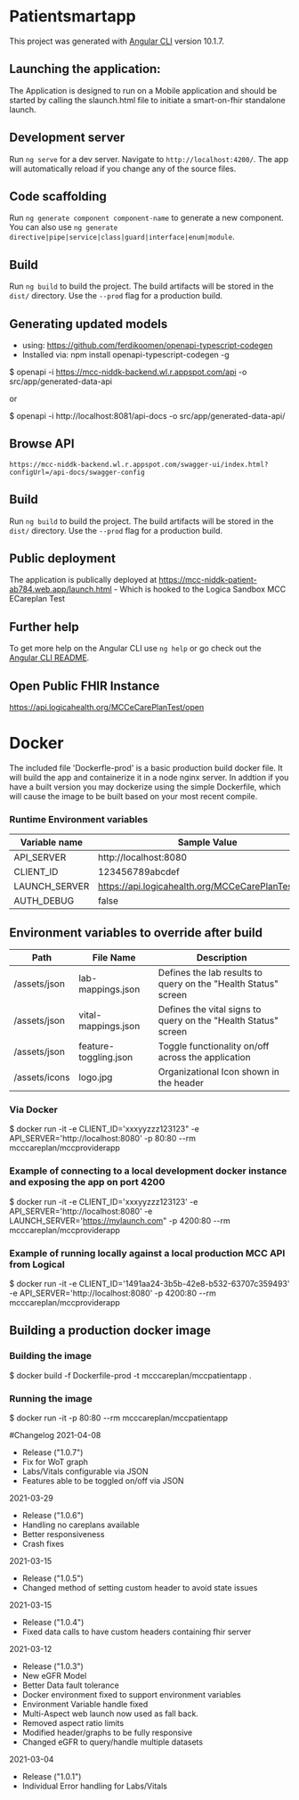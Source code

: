 # Patientsmartapp


This project was generated with [Angular CLI](https://github.com/angular/angular-cli) version 10.1.7.

## Launching the application:

The Application is designed to run on a Mobile application and should be started by calling the slaunch.html file to initiate a smart-on-fhir standalone launch.

## Development server

Run `ng serve` for a dev server. Navigate to `http://localhost:4200/`. The app will automatically reload if you change any of the source files.

## Code scaffolding

Run `ng generate component component-name` to generate a new component. You can also use `ng generate directive|pipe|service|class|guard|interface|enum|module`.

## Build

Run `ng build` to build the project. The build artifacts will be stored in the `dist/` directory. Use the `--prod` flag for a production build.


## Generating updated models
- using: https://github.com/ferdikoomen/openapi-typescript-codegen
- Installed via: npm install openapi-typescript-codegen -g

$ openapi -i https://mcc-niddk-backend.wl.r.appspot.com/api -o src/app/generated-data-api

or

$ openapi -i http://localhost:8081/api-docs -o src/app/generated-data-api/


## Browse API
    https://mcc-niddk-backend.wl.r.appspot.com/swagger-ui/index.html?configUrl=/api-docs/swagger-config

## Build

Run `ng build` to build the project. The build artifacts will be stored in the `dist/` directory. Use the `--prod` flag for a production build.

## Public deployment
 The application is publically deployed at https://mcc-niddk-patient-ab784.web.app/launch.html - Which is hooked to the Logica Sandbox MCC ECareplan Test

## Further help

To get more help on the Angular CLI use `ng help` or go check out the [Angular CLI README](https://github.com/angular/angular-cli/blob/master/README.md).

## Open Public FHIR Instance
https://api.logicahealth.org/MCCeCarePlanTest/open

# Docker
The included file 'Dockerfle-prod' is a basic production build docker file. It will build the app and containerize it in a node nginx server.
In addtion if you have a built version you may dockerize using the simple Dockerfile, which will cause the image to be built based on your most recent compile.

### Runtime Environment variables
| Variable name | Sample Value |
| ------------- | ------------- | 
| API_SERVER | http://localhost:8080 |
| CLIENT_ID | 123456789abcdef |
| LAUNCH_SERVER | https://api.logicahealth.org/MCCeCarePlanTest/data |
| AUTH_DEBUG | false |

## Environment variables to override after build
| Path | File Name | Description |
| ---- | --------- | ----------- |
| /assets/json | lab-mappings.json | Defines the lab results to query on the "Health Status" screen | 
| /assets/json | vital-mappings.json | Defines the vital signs to query on the "Health Status" screen |
| /assets/json | feature-toggling.json | Toggle functionality on/off across the application |
| /assets/icons | logo.jpg | Organizational Icon shown in the header

### Via Docker
$ docker run -it -e CLIENT_ID='xxxyyzzz123123" -e API_SERVER='http://localhost:8080' -p 80:80 --rm mcccareplan/mccproviderapp

### Example of connecting to a local development docker instance and exposing the app on port 4200
$ docker run -it -e CLIENT_ID='xxxyyzzz123123' -e API_SERVER='http://localhost:8080' -e LAUNCH_SERVER='https://mylaunch.com" -p 4200:80 --rm mcccareplan/mccproviderapp


### Example of running locally against a local production MCC API from Logical
$ docker run -it -e CLIENT_ID='1491aa24-3b5b-42e8-b532-63707c359493' -e API_SERVER='http://localhost:8080' -p 4200:80 --rm mcccareplan/mccproviderapp

  
## Building a production docker image

### Building the image
 $  docker build -f Dockerfile-prod -t mcccareplan/mccpatientapp .

### Running the image
 $ docker run -it -p 80:80 --rm mcccareplan/mccpatientapp


#Changelog
2021-04-08
- Release ("1.0.7")
- Fix for WoT graph
- Labs/Vitals configurable via JSON
- Features able to be toggled on/off via JSON

2021-03-29
- Release ("1.0.6")
- Handling no careplans available
- Better responsiveness
- Crash fixes

2021-03-15
- Release ("1.0.5")
- Changed method of setting custom header to avoid state issues

2021-03-15
- Release ("1.0.4")
- Fixed data calls to have custom headers containing fhir server

2021-03-12
- Release ("1.0.3")
- New eGFR Model
- Better Data fault tolerance
- Docker environment fixed to support environment variables
- Environment Variable handle fixed
- Multi-Aspect web launch now used as fall back.
- Removed aspect ratio limits
- Modified header/graphs to be fully responsive
- Changed eGFR to query/handle multiple datasets

2021-03-04
- Release ("1.0.1")
- Individual Error handling for Labs/Vitals
